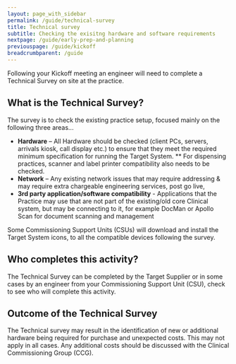 ```yaml
---
layout: page_with_sidebar
permalink: /guide/technical-survey
title: Technical survey
subtitle: Checking the exisitng hardware and software requirements
nextpage: /guide/early-prep-and-planning
previouspage: /guide/kickoff
breadcrumbparent: /guide
---
```


Following your Kickoff meeting an engineer will need to complete a Technical Survey on site at the practice. 


## What is the Technical Survey?

The survey is to check the existing practice setup, focused mainly on the following three areas...

* __Hardware__ – All Hardware should be checked (client PCs, servers, arrivals kiosk, call display etc.) to ensure that they meet the required minimum specification for running the Target System.
** For dispensing practices, scanner and label printer compatibility also needs to be checked.
* __Network__ – Any existing network issues that may require addressing & may require extra chargeable engineering services, post go live, 
* __3rd party application/software compatibility__ - Applications that the Practice may use that are not part of the existing/old core Clinical system, but may be connecting to it, for example DocMan or Apollo Scan for document scanning and management


Some Commissioning Support Units (CSUs) will download and install the Target System icons, to all the compatible devices following the survey.


## Who completes this activity?

The Technical Survey can be completed by the Target Supplier or in some cases by an engineer from your Commissioning Support Unit (CSU), check to see who will complete this activity.


## Outcome of the Technical Survey

The Technical survey may result in the identification of new or additional hardware being required for purchase and unexpected costs. This may not apply in all cases. Any additional costs should be discussed with the Clinical Commissioning Group (CCG).